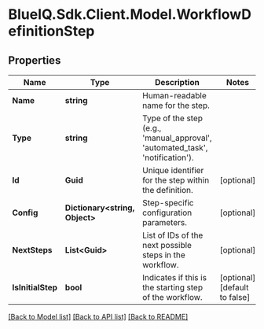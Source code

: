 # BlueIQ.Sdk.Client.Model.WorkflowDefinitionStep

## Properties

Name | Type | Description | Notes
------------ | ------------- | ------------- | -------------
**Name** | **string** | Human-readable name for the step. | 
**Type** | **string** | Type of the step (e.g., &#39;manual_approval&#39;, &#39;automated_task&#39;, &#39;notification&#39;). | 
**Id** | **Guid** | Unique identifier for the step within the definition. | [optional] 
**Config** | **Dictionary&lt;string, Object&gt;** | Step-specific configuration parameters. | [optional] 
**NextSteps** | **List&lt;Guid&gt;** | List of IDs of the next possible steps in the workflow. | [optional] 
**IsInitialStep** | **bool** | Indicates if this is the starting step of the workflow. | [optional] [default to false]

[[Back to Model list]](../../README.md#documentation-for-models) [[Back to API list]](../../README.md#documentation-for-api-endpoints) [[Back to README]](../../README.md)

